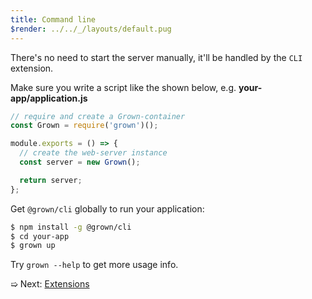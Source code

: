 ```yaml
---
title: Command line
$render: ../../_/layouts/default.pug
---
```


There's no need to start the server manually, it'll be handled by the `CLI` extension.

Make sure you write a script like the shown below, e.g. **your-app/application.js**

```js
// require and create a Grown-container
const Grown = require('grown')();

module.exports = () => {
  // create the web-server instance
  const server = new Grown();

  return server;
};
```

Get `@grown/cli` globally to run your application:

```bash
$ npm install -g @grown/cli
$ cd your-app
$ grown up
```

Try `grown --help` to get more usage info.

➯ Next: [Extensions](./docs/extensions)
